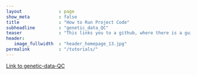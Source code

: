 ```yaml
---
layout              : page
show_meta           : false
title               : "How to Run Project Code"
subheadline         : "genetic_data_QC"
teaser              : "This links you to a github, where there is a guide to an example project for you to explain how to run project code."
header:
   image_fullwidth  : "header_homepage_13.jpg"
permalink           : "/tutorials/"
---
```


[Link to genetic-data-QC][1]





[1]: https://github.com/acostauribe/genetic-data-QC